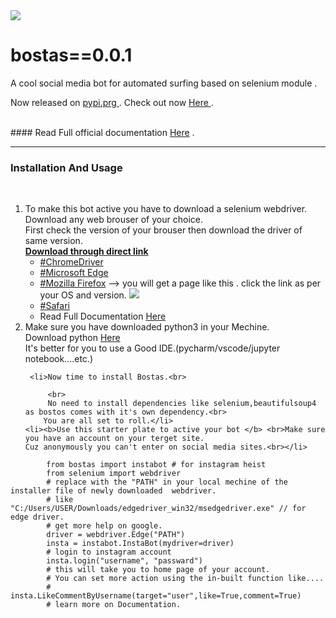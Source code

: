 <img src="Downloads/bostas.png">

# bostas==0.0.1

A cool social media bot for automated surfing based on selenium module .

Now released on <a href="https://pypi.org/"> pypi.prg </a>. Check out now <a href="https://pypi.org/project/bostas/0.0.1/" >Here </a>.

<br>
#### Read Full official documentation <a href="#">Here</a> .<hr>

### Installation And Usage
<br>

<ol>
    <li>
        To make this bot active you have to download a selenium webdriver. Download any web brouser of your choice.
       <br> First check the version of your brouser then download the driver of same version.
       <br><b><u>Download through direct link</u></b>
        <ul>
        <li><a href="https://chromedriver.chromium.org/downloads">#ChromeDriver</a></li>
          <li><a href="https://developer.microsoft.com/en-us/microsoft-edge/tools/webdriver/">#Microsoft Edge</a></li> 
          <li><a href="https://github.com/mozilla/geckodriver/releases">#Mozilla Firefox</a>  --> you will get a page like this .          click the link as per your OS and version.
          <img src="Downloads/firefox.png"></li>
          <li><a href="https://developer.apple.com/documentation/webkit/testing_with_webdriver_in_safari">#Safari</a></li>
          <li>Read Full Documentation <a href="https://www.selenium.dev/downloads/">Here</a></li>
        </ul>
    </li>
    <li>Make sure you have downloaded python3 in your Mechine.
        <br>Download python <a href="https://www.python.org/downloads/">Here</a>
        <br> It's better for you to use a Good IDE.(pycharm/vscode/jupyter notebook....etc.)</li>
   
     <li>Now time to install Bostas.<br>

         <br>
         No need to install dependencies like selenium,beautifulsoup4 as bostos comes with it's own dependency.<br>
        You are all set to roll.</li>
    <li><b>Use this starter plate to active your bot </b> <br>Make sure you have an account on your terget site. 
    Cuz anonymously you can't enter on social media sites.<br></li>
        
      
</ol>
    
```
        from bostas import instabot # for instagram heist
        from selenium import webdriver
        # replace with the "PATH" in your local mechine of the installer file of newly downloaded  webdriver.
        # like "C:/Users/USER/Downloads/edgedriver_win32/msedgedriver.exe" // for edge driver.
        # get more help on google.
        driver = webdriver.Edge("PATH")
        insta = instabot.InstaBot(mydriver=driver)
        # login to instagram account
        insta.login("username", "passward")
        # this will take you to home page of your account.
        # You can set more action using the in-built function like....
        # insta.LikeCommentByUsername(target="user",like=True,comment=True)
        # learn more on Documentation.
 ```



